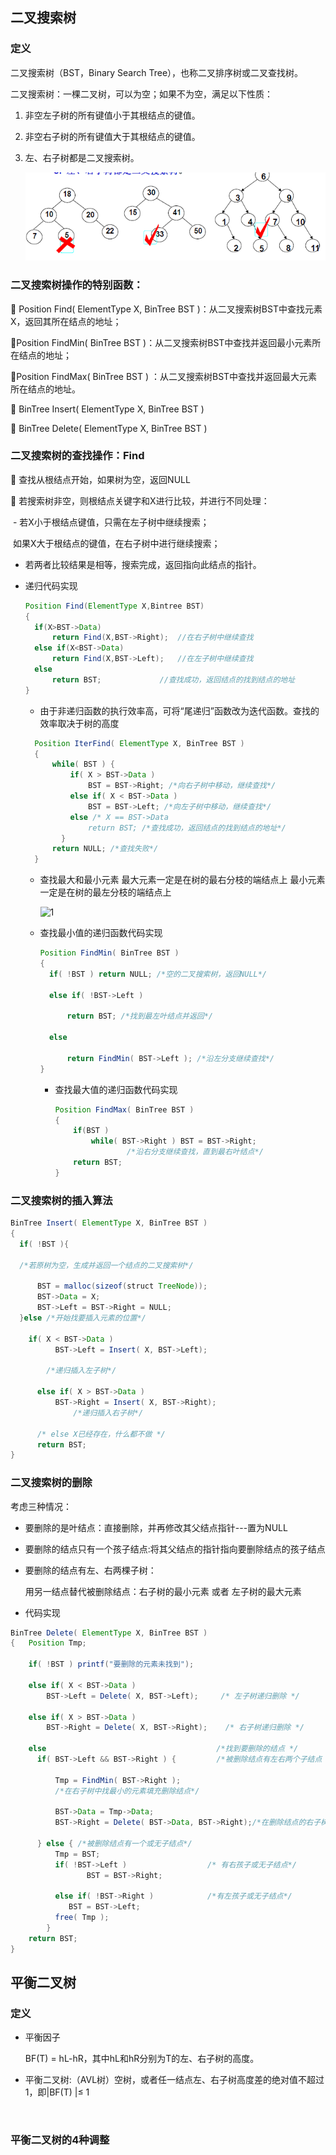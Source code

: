 ## 二叉搜索树

### 定义

二叉搜索树（BST，Binary Search Tree），也称二叉排序树或二叉查找树。

二叉搜索树：一棵二叉树，可以为空；如果不为空，满足以下性质：

1. 非空左子树的所有键值小于其根结点的键值。

2. 非空右子树的所有键值大于其根结点的键值。

3. 左、右子树都是二叉搜索树。

   ![QQ图片20171130212106](./photo1/QQ图片20171130212106.png)

### 二叉搜索树操作的特别函数：
 Position Find( ElementType X, BinTree BST )：从二叉搜索树BST中查找元素X，返回其所在结点的地址；

Position FindMin( BinTree BST )：从二叉搜索树BST中查找并返回最小元素所在结点的地址；

Position FindMax( BinTree BST ) ：从二叉搜索树BST中查找并返回最大元素所在结点的地址。

 BinTree Insert( ElementType X, BinTree BST )

 BinTree Delete( ElementType X, BinTree BST )

### 二叉搜索树的查找操作：Find

 查找从根结点开始，如果树为空，返回NULL

 若搜索树非空，则根结点关键字和X进行比较，并进行不同处理：

​	- 若X小于根结点键值，只需在左子树中继续搜索；

​          如果X大于根结点的键值，在右子树中进行继续搜索；

 -  若两者比较结果是相等，搜索完成，返回指向此结点的指针。

- 递归代码实现

  ```java
  Position Find(ElementType X,Bintree BST)
  {
    if(X>BST->Data)
    	return Find(X,BST->Right);	//在右子树中继续查找
    else if(X<BST->Data)
    	return Find(X,BST->Left);	//在左子树中继续查找
    else
    	return BST;				//查找成功，返回结点的找到结点的地址
  }
  ```

  - 由于非递归函数的执行效率高，可将“尾递归”函数改为迭代函数。查找的效率取决于树的高度

  ```java
    Position IterFind( ElementType X, BinTree BST )
    {
    	while( BST ) {
    		if( X > BST->Data )
    			BST = BST->Right; /*向右子树中移动，继续查找*/
    		else if( X < BST->Data )
    			BST = BST->Left; /*向左子树中移动，继续查找*/
    		else /* X == BST->Data
    			return BST; /*查找成功，返回结点的找到结点的地址*/
    	  }
    	return NULL; /*查找失败*/
    }
    ```

    - 查找最大和最小元素
       最大元素一定是在树的最右分枝的端结点上
       最小元素一定是在树的最左分枝的端结点上

      ![1](./photo1/1.png)

    - 查找最小值的递归函数代码实现

      ```java
      Position FindMin( BinTree BST )
      {
      	if( !BST ) return NULL; /*空的二叉搜索树，返回NULL*/

      	else if( !BST->Left )

      		return BST; /*找到最左叶结点并返回*/

      	else

      		return FindMin( BST->Left ); /*沿左分支继续查找*/
      }
      ```

      - 查找最大值的递归函数代码实现

        ```java
        Position FindMax( BinTree BST )
        {
        	if(BST )
        		while( BST->Right ) BST = BST->Right;
        				/*沿右分支继续查找，直到最右叶结点*/
        	return BST;
        }
        ```

### 二叉搜索树的插入算法

  ```java
  BinTree Insert( ElementType X, BinTree BST )
  {
  	if( !BST ){

  	/*若原树为空，生成并返回一个结点的二叉搜索树*/

  		BST = malloc(sizeof(struct TreeNode));
  		BST->Data = X;
  		BST->Left = BST->Right = NULL;
  	}else /*开始找要插入元素的位置*/

      if( X < BST->Data )
  			BST->Left = Insert( X, BST->Left);

          /*递归插入左子树*/

  		else if( X > BST->Data )
  			BST->Right = Insert( X, BST->Right);
  				/*递归插入右子树*/

  		/* else X已经存在，什么都不做 */
  		return BST;
  }
  ```

### 二叉搜索树的删除
考虑三种情况：
- 要删除的是叶结点：直接删除，并再修改其父结点指针---置为NULL

- 要删除的结点只有一个孩子结点:将其父结点的指针指向要删除结点的孩子结点

- 要删除的结点有左、右两棵子树：

  用另一结点替代被删除结点：右子树的最小元素 或者 左子树的最大元素

- 代码实现

```Java
BinTree Delete( ElementType X, BinTree BST )
{ 	Position Tmp;

    if( !BST ) printf("要删除的元素未找到");

    else if( X < BST->Data )
    	BST->Left = Delete( X, BST->Left);     /* 左子树递归删除 */

    else if( X > BST->Data )
    	BST->Right = Delete( X, BST->Right);    /* 右子树递归删除 */

    else                                      /*找到要删除的结点 */
      if( BST->Left && BST->Right ) {         /*被删除结点有左右两个子结点 */

          Tmp = FindMin( BST->Right );
          /*在右子树中找最小的元素填充删除结点*/

          BST->Data = Tmp->Data;
          BST->Right = Delete( BST->Data, BST->Right);/*在删除结点的右子树中删除最小元素*/

      } else { /*被删除结点有一个或无子结点*/
          Tmp = BST;
          if( !BST->Left )                  /* 有右孩子或无子结点*/
         		 BST = BST->Right;

          else if( !BST->Right )            /*有左孩子或无子结点*/
          	 BST = BST->Left;
          free( Tmp );
        }
    return BST;
}
```

## 平衡二叉树

### 定义

- 平衡因子

  BF(T) = hL-hR，其中hL和hR分别为T的左、右子树的高度。

- 平衡二叉树:（AVL树）空树，或者任一结点左、右子树高度差的绝对值不超过1，即|BF(T) |≤ 1

  ​

### 平衡二叉树的4种调整

        ​

        ​

      ​
